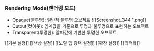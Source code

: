 ### Rendering Mode(랜더링 모드)
- Opaque(불투명): 일반적 불투명 오브젝트 ![[Screenshot_344 1.png]]
- Cutout(컷아웃): 임계값을 기준으로 투명과 불투명으로 표현하는 오브젝트
- Transparent(투명한): 알파값에 기반한 투명한 오브젝트

[[기본 설정]]
[[색상 설정]]
[[노말 맵 광택 설정]]
[[확장 설정]]
[[최적화]]